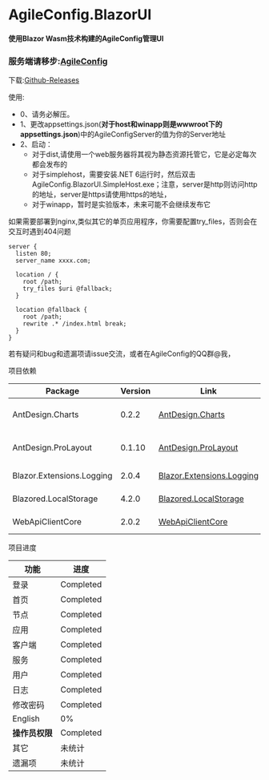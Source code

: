 # AgileConfig.BlazorUI

#### 使用Blazor Wasm技术构建的AgileConfig管理UI

### 服务端请移步:[AgileConfig](https://github.com/dotnetcore/AgileConfig)

下载:[Github-Releases](https://github.com/EzrealJ/AgileConfigBlazorUI/releases)

使用:

* 0、请务必解压。
* 1、更改appsettings.json(**对于host和winapp则是wwwroot下的appsettings.json**)中的AgileConfigServer的值为你的Server地址
* 2、启动：
  - 对于dist,请使用一个web服务器将其视为静态资源托管它，它是必定每次都会发布的
  - 对于simplehost，需要安装.NET 6运行时，然后双击AgileConfig.BlazorUI.SimpleHost.exe；注意，server是http则访问http的地址，server是https请使用https的地址，
  - 对于winapp，暂时是实验版本，未来可能不会继续发布它

如果需要部署到nginx,类似其它的单页应用程序，你需要配置try_files，否则会在交互时遇到404问题

```
server {
  listen 80;
  server_name xxxx.com;

  location / {
    root /path;
    try_files $uri @fallback;
  }

  location @fallback {
    root /path;
    rewrite .* /index.html break;
  }
}

```



若有疑问和bug和遗漏项请issue交流，或者在AgileConfig的QQ群@我，

项目依赖

| Package                   | Version | Link                                                         | Licence                                                      |
| ------------------------- | ------- | ------------------------------------------------------------ | ------------------------------------------------------------ |
| AntDesign.Charts          | 0.2.2   | [AntDesign.Charts](https://github.com/ant-design-blazor/ant-design-charts-blazor) | [Apache-2.0 License](https://github.com/ant-design-blazor/ant-design-charts-blazor/blob/master/LICENSE) |
| AntDesign.ProLayout       | 0.1.10  | [AntDesign.ProLayout](https://github.com/ant-design-blazor/blazor-pro-components) | [Apache-2.0 License](https://github.com/ant-design-blazor/blazor-pro-components/blob/master/LICENSE) |
| Blazor.Extensions.Logging | 2.0.4   | [Blazor.Extensions.Logging](https://github.com/BlazorExtensions/Logging) | [MIT License](https://github.com/BlazorExtensions/Logging/blob/master/LICENSE) |
| Blazored.LocalStorage     | 4.2.0   | [Blazored.LocalStorage ](https://github.com/Blazored/LocalStorage) | [MIT License](https://github.com/Blazored/LocalStorage/blob/main/LICENSE) |
| WebApiClientCore          | 2.0.2   | [WebApiClientCore](https://github.com/dotnetcore/WebApiClient) | [MIT License](https://github.com/dotnetcore/WebApiClient/blob/master/LICENSE) |

项目进度

| 功能           | 进度      |
| -------------- | --------- |
| 登录           | Completed |
| 首页           | Completed |
| 节点           | Completed |
| 应用           | Completed |
| 客户端         | Completed |
| 服务           | Completed |
| 用户           | Completed |
| 日志           | Completed |
| 修改密码       | Completed |
| English        | 0%        |
| **操作员权限** | Completed |
| 其它           | 未统计    |
| 遗漏项         | 未统计    |

